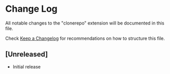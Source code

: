 # Change Log

All notable changes to the "clonerepo" extension will be documented in this file.

Check [Keep a Changelog](http://keepachangelog.com/) for recommendations on how to structure this file.

## [Unreleased]

- Initial release